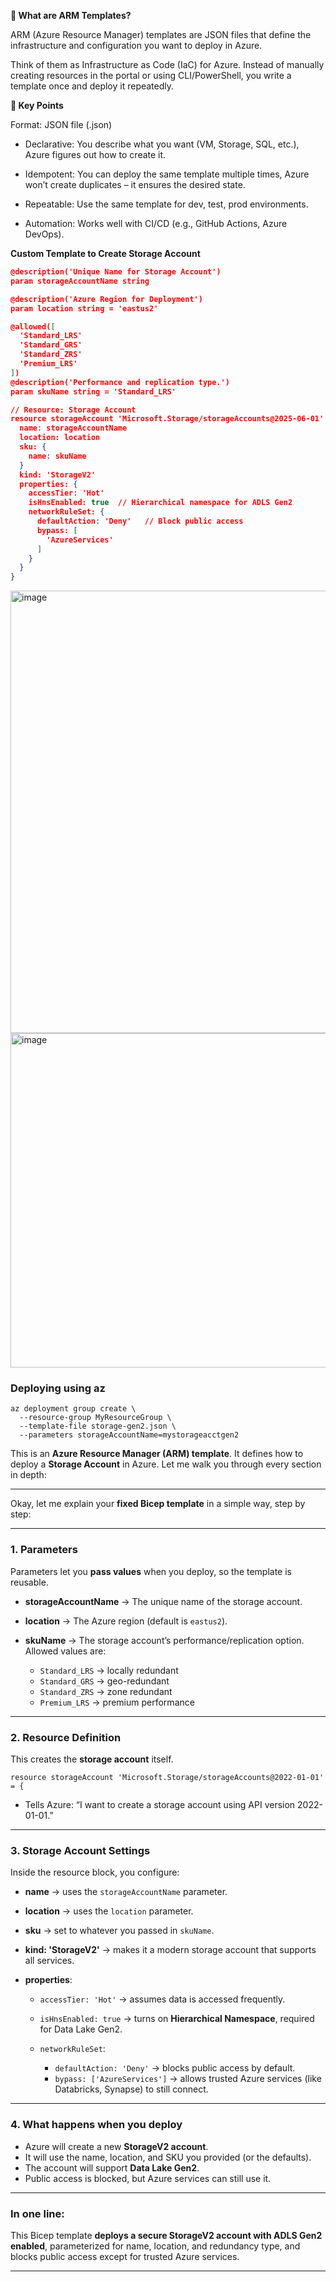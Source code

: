 **📌 What are ARM Templates?**

ARM (Azure Resource Manager) templates are JSON files that define the infrastructure and configuration you want to deploy in Azure.

Think of them as Infrastructure as Code (IaC) for Azure.
Instead of manually creating resources in the portal or using CLI/PowerShell, you write a template once and deploy it repeatedly.

**🔹 Key Points**

Format: JSON file (.json)

- Declarative: You describe what you want (VM, Storage, SQL, etc.), Azure figures out how to create it.

- Idempotent: You can deploy the same template multiple times, Azure won’t create duplicates – it ensures the desired state.

- Repeatable: Use the same template for dev, test, prod environments.

- Automation: Works well with CI/CD (e.g., GitHub Actions, Azure DevOps).

**Custom Template to Create Storage Account**

```json
@description('Unique Name for Storage Account')
param storageAccountName string

@description('Azure Region for Deployment')
param location string = 'eastus2'

@allowed([
  'Standard_LRS'
  'Standard_GRS'
  'Standard_ZRS'
  'Premium_LRS'
])
@description('Performance and replication type.')
param skuName string = 'Standard_LRS'

// Resource: Storage Account
resource storageAccount 'Microsoft.Storage/storageAccounts@2025-06-01' = {
  name: storageAccountName
  location: location
  sku: {
    name: skuName
  }
  kind: 'StorageV2'
  properties: {
    accessTier: 'Hot'
    isHnsEnabled: true  // Hierarchical namespace for ADLS Gen2
    networkRuleSet: {
      defaultAction: 'Deny'   // Block public access
      bypass: [
        'AzureServices'
      ]
    }
  }
}


```

<img width="1879" height="708" alt="image" src="https://github.com/user-attachments/assets/ca40d84c-787e-41eb-ac15-2ab4f5bba65f" />

<img width="1398" height="535" alt="image" src="https://github.com/user-attachments/assets/16ff3847-08d1-4c5f-a447-9eef4cb15ff4" />

### Deploying using az

```
az deployment group create \
  --resource-group MyResourceGroup \
  --template-file storage-gen2.json \
  --parameters storageAccountName=mystorageacctgen2
```

This is an **Azure Resource Manager (ARM) template**. It defines how to deploy a **Storage Account** in Azure. Let me walk you through every section in depth:

---

Okay, let me explain your **fixed Bicep template** in a simple way, step by step:

---

### 1. Parameters

Parameters let you **pass values** when you deploy, so the template is reusable.

* **storageAccountName** → The unique name of the storage account.
* **location** → The Azure region (default is `eastus2`).
* **skuName** → The storage account’s performance/replication option. Allowed values are:

  * `Standard_LRS` → locally redundant
  * `Standard_GRS` → geo-redundant
  * `Standard_ZRS` → zone redundant
  * `Premium_LRS` → premium performance

---

### 2. Resource Definition

This creates the **storage account** itself.

```bicep
resource storageAccount 'Microsoft.Storage/storageAccounts@2022-01-01' = {
```

* Tells Azure: “I want to create a storage account using API version 2022-01-01.”

---

### 3. Storage Account Settings

Inside the resource block, you configure:

* **name** → uses the `storageAccountName` parameter.
* **location** → uses the `location` parameter.
* **sku** → set to whatever you passed in `skuName`.
* **kind: 'StorageV2'** → makes it a modern storage account that supports all services.
* **properties**:

  * `accessTier: 'Hot'` → assumes data is accessed frequently.
  * `isHnsEnabled: true` → turns on **Hierarchical Namespace**, required for Data Lake Gen2.
  * `networkRuleSet`:

    * `defaultAction: 'Deny'` → blocks public access by default.
    * `bypass: ['AzureServices']` → allows trusted Azure services (like Databricks, Synapse) to still connect.

---

### 4. What happens when you deploy

* Azure will create a new **StorageV2 account**.
* It will use the name, location, and SKU you provided (or the defaults).
* The account will support **Data Lake Gen2**.
* Public access is blocked, but Azure services can still use it.

---

### In one line:

This Bicep template **deploys a secure StorageV2 account with ADLS Gen2 enabled**, parameterized for name, location, and redundancy type, and blocks public access except for trusted Azure services.

---